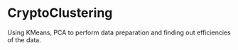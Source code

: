 # CryptoClustering

Using KMeans, PCA to perform data preparation and finding out efficiencies of the data.